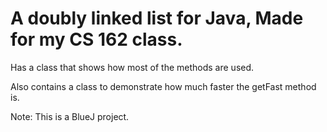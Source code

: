 # A doubly linked list for Java, Made for my CS 162 class.

Has a class that shows how most of the methods are used.

Also contains a class to demonstrate how much faster the getFast method is.

Note: This is a BlueJ project.
